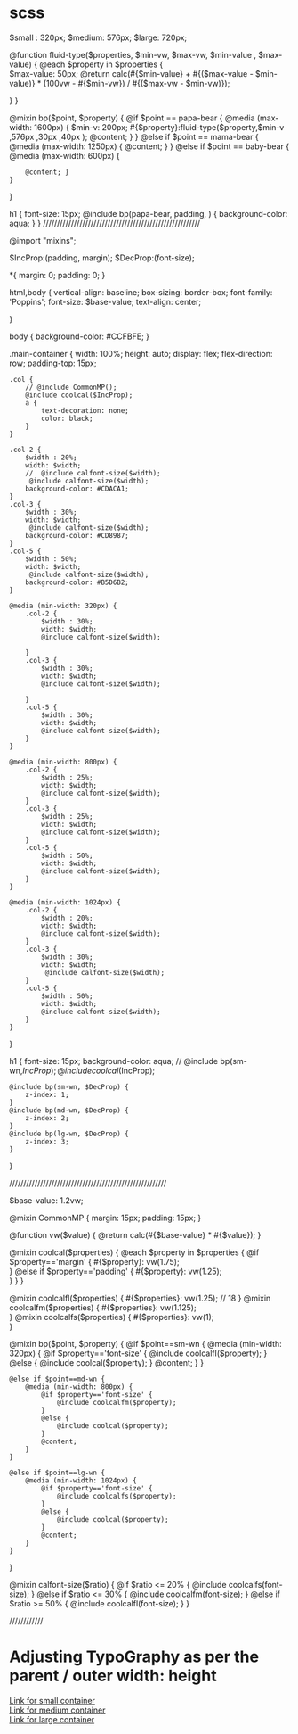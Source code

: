 # scss


$small : 320px;
$medium: 576px;
$large: 720px;


@function fluid-type($properties, $min-vw, $max-vw, $min-value , $max-value) {
  @each $property in $properties {  
    $max-value: 50px;
   @return  calc(#{$min-value} + #{($max-value - $min-value)} * (100vw - #{$min-vw}) / #{($max-vw - $min-vw)});
   
  }
}

@mixin bp($point, $property) {
    @if $point == papa-bear {
      @media (max-width: 1600px) { 
        $min-v: 200px;
        #{$property}:fluid-type($property,$min-v ,576px ,30px ,40px );
        @content;
      }
    }
    @else if $point == mama-bear {
      @media (max-width: 1250px) { @content; }
    }
    @else if $point == baby-bear {
      @media (max-width: 600px)  { 
        
        @content; }
    }
  }

h1 {
    font-size: 15px;
    @include bp(papa-bear, padding, ) {
        background-color: aqua;
    }
}
////////////////////////////////////////////////////////



@import "mixins";

$IncProp:(padding, margin);
$DecProp:(font-size);

*{
    margin: 0;
    padding: 0;
}

html,body {
    vertical-align: baseline;
    box-sizing: border-box;
    font-family: 'Poppins';
    font-size: $base-value;
    text-align: center;

}

body {
    background-color: #CCFBFE;
}


.main-container {
    width: 100%;
    height: auto;
    display: flex;
    flex-direction: row;
    padding-top: 15px;

    .col {
        // @include CommonMP();
        @include coolcal($IncProp);
        a {
            text-decoration: none;
            color: black;
        }
    }

    .col-2 {
        $width : 20%;
        width: $width;
        //  @include calfont-size($width);
         @include calfont-size($width);
        background-color: #CDACA1;
    }
    .col-3 {
        $width : 30%;
        width: $width;
         @include calfont-size($width);
        background-color: #CD8987;
    }
    .col-5 {
        $width : 50%;
        width: $width;
         @include calfont-size($width);
        background-color: #B5D6B2;
    }

    @media (min-width: 320px) {
        .col-2 {
            $width : 30%;
            width: $width;
            @include calfont-size($width);
            
        }
        .col-3 {
            $width : 30%;
            width: $width;
            @include calfont-size($width);
           
        }
        .col-5 {
            $width : 30%;
            width: $width;
            @include calfont-size($width);
        }
    }

    @media (min-width: 800px) {
        .col-2 {
            $width : 25%;
            width: $width;
            @include calfont-size($width);
        }
        .col-3 {
            $width : 25%;
            width: $width;
            @include calfont-size($width);
        }
        .col-5 {
            $width : 50%;
            width: $width;
            @include calfont-size($width);
        }
    }

    @media (min-width: 1024px) {
        .col-2 {
            $width : 20%;
            width: $width;
            @include calfont-size($width);
        }
        .col-3 {
            $width : 30%;
            width: $width;
             @include calfont-size($width);
        }
        .col-5 {
            $width : 50%;
            width: $width;
            @include calfont-size($width);
        }
    }
}



h1 {
    font-size: 15px;
    background-color: aqua;
    // @include bp(sm-wn,$IncProp);
    @include coolcal($IncProp);

    @include bp(sm-wn, $DecProp) {
        z-index: 1;
    }
    @include bp(md-wn, $DecProp) {
        z-index: 2;
    }
    @include bp(lg-wn, $DecProp) {
        z-index: 3;
    }
}


////////////////////////////////////////////////////////


$base-value: 1.2vw;

@mixin CommonMP {
    margin: 15px;
    padding: 15px;
}
                                                        
@function vw($value) {
    @return calc(#{$base-value} * #{$value});
}

@mixin coolcal($properties) {
    @each $property in $properties {
        @if $property=='margin' {
            #{$property}: vw(1.75);   
        }
        @else if $property=='padding' {
            #{$property}: vw(1.25);  
        }
    }
}


@mixin coolcalfl($properties) {
    #{$properties}: vw(1.25); // 18     
}
@mixin coolcalfm($properties) {
    #{$properties}: vw(1.125);     
}
@mixin coolcalfs($properties) {
    #{$properties}: vw(1);        
}




@mixin bp($point, $property) {
    @if $point==sm-wn {
        @media (min-width: 320px) {
            @if $property=='font-size' {
                @include coolcalfl($property);
            }
            @else {
                @include coolcal($property);
            }
            @content;
        }
    }

    @else if $point==md-wn {
        @media (min-width: 800px) {
            @if $property=='font-size' {
                @include coolcalfm($property);
            }
            @else {
                @include coolcal($property);
            }
            @content;
        }
    }

    @else if $point==lg-wn {
        @media (min-width: 1024px) {
            @if $property=='font-size' {
                @include coolcalfs($property);
            }
            @else {
                @include coolcal($property);
            }
            @content;
        }
    }
}


@mixin  calfont-size($ratio) {
    @if $ratio <= 20% {
        @include coolcalfs(font-size);
    } @else if $ratio <= 30% {
        @include coolcalfm(font-size);
    } @else if $ratio >= 50% {
        @include coolcalfl(font-size);
    }
}


////////////


<!DOCTYPE html>
<html lang="en">

<head>
    <meta charset="UTF-8">
    <meta name="viewport" content="width=device-width, initial-scale=1.0">
    <meta http-equiv="X-UA-Compatible" content="ie=edge">
    <title>Adjust font acc to parent height</title>
    <link rel="stylesheet" href="main.css">
    <link href="https://fonts.googleapis.com/css?family=Poppins" rel="stylesheet">
</head>

<body>
    <h1>Adjusting TypoGraphy as per the parent / outer width: height</h1>
    <div class="main-container">
        <div class="col col-2">
            <a href="#">Link for small container</a>
        </div>
        <div class="col col-3">
            <a href="#">Link for medium container</a>
        </div>
        <div class="col col-5">
            <a href="#">Link for large container</a>
        </div>
    </div>
</body>

</html>
